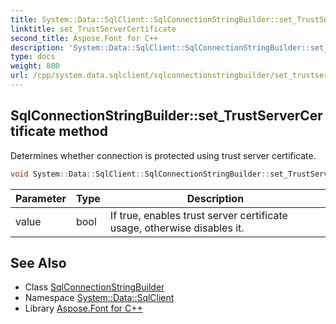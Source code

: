 ```yaml
---
title: System::Data::SqlClient::SqlConnectionStringBuilder::set_TrustServerCertificate method
linktitle: set_TrustServerCertificate
second_title: Aspose.Font for C++
description: 'System::Data::SqlClient::SqlConnectionStringBuilder::set_TrustServerCertificate method. Determines whether connection is protected using trust server certificate in C++.'
type: docs
weight: 800
url: /cpp/system.data.sqlclient/sqlconnectionstringbuilder/set_trustservercertificate/
---
```

## SqlConnectionStringBuilder::set_TrustServerCertificate method


Determines whether connection is protected using trust server certificate.

```cpp
void System::Data::SqlClient::SqlConnectionStringBuilder::set_TrustServerCertificate(bool value)
```


| Parameter | Type | Description |
| --- | --- | --- |
| value | bool | If true, enables trust server certificate usage, otherwise disables it. |

## See Also

* Class [SqlConnectionStringBuilder](../)
* Namespace [System::Data::SqlClient](../../)
* Library [Aspose.Font for C++](../../../)
